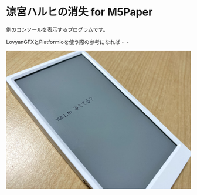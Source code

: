 # 涼宮ハルヒの消失 for M5Paper

例のコンソールを表示するプログラムです。

LovyanGFXとPlatformioを使う際の参考になれば・・

![動作画面](./cover.jpg)
